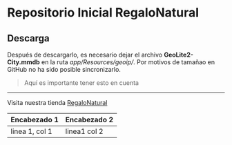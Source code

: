 
# Repositorio Inicial RegaloNatural


## Descarga
Después de descargarlo, es necesario dejar el archivo **GeoLite2-City.mmdb** en la ruta *app/Resources/geoip/*. Por motivos de tamañao en GitHub no ha sido posible sincronizarlo.

> Aquí es importante tener esto en cuenta
***
Visita nuestra tienda [RegaloNatural](https://www.regalonatural.com)


| Encabezado 1 | Encabezado 2 |
| ------------ | ------------ |
| linea 1, col 1 | linea1 col 2 |
